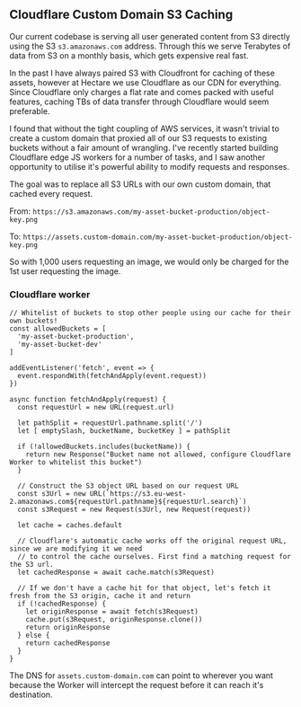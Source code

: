 ## Cloudflare Custom Domain S3 Caching

Our current codebase is serving all user generated content from S3 directly using the S3 `s3.amazonaws.com` address. Through this we serve Terabytes of data from S3 on a monthly basis, which gets expensive real fast.

In the past I have always paired S3 with Cloudfront for caching of these assets, however at Hectare we use Cloudflare as our CDN for everything. Since Cloudflare only charges a flat rate and comes packed with useful features, caching TBs of data transfer through Cloudflare would seem preferable.

I found that without the tight coupling of AWS services, it wasn't trivial to create a custom domain that proxied all of our S3 requests to existing buckets without a fair amount of wrangling. I've recently started building Cloudflare edge JS workers for a number of tasks, and I saw another opportunity to utilise it's powerful ability to modify requests and responses.

The goal was to replace all S3 URLs with our own custom domain, that cached every request.

From: `https://s3.amazonaws.com/my-asset-bucket-production/object-key.png`

To: `https://assets.custom-domain.com/my-asset-bucket-production/object-key.png`

So with 1,000 users requesting an image, we would only be charged for the 1st user requesting the image.

### Cloudflare worker

```
// Whitelist of buckets to stop other people using our cache for their own buckets!
const allowedBuckets = [
  'my-asset-bucket-production',
  'my-asset-bucket-dev'
]

addEventListener('fetch', event => {
  event.respondWith(fetchAndApply(event.request))
})

async function fetchAndApply(request) {
  const requestUrl = new URL(request.url)

  let pathSplit = requestUrl.pathname.split('/')
  let [ emptySlash, bucketName, bucketKey ] = pathSplit

  if (!allowedBuckets.includes(bucketName)) {
    return new Response("Bucket name not allowed, configure Cloudflare Worker to whitelist this bucket")
  }

  // Construct the S3 object URL based on our request URL
  const s3Url = new URL(`https://s3.eu-west-2.amazonaws.com${requestUrl.pathname}${requestUrl.search}`)
  const s3Request = new Request(s3Url, new Request(request))

  let cache = caches.default

  // Cloudflare's automatic cache works off the original request URL, since we are modifying it we need
  // to control the cache ourselves. First find a matching request for the S3 url.
  let cachedResponse = await cache.match(s3Request)

  // If we don't have a cache hit for that object, let's fetch it fresh from the S3 origin, cache it and return
  if (!cachedResponse) {
    let originResponse = await fetch(s3Request)
    cache.put(s3Request, originResponse.clone())
    return originResponse
  } else {
    return cachedResponse
  }
}
```

The DNS for `assets.custom-domain.com` can point to wherever you want because the Worker will intercept the request before it can reach it's destination.
